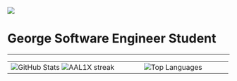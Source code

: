 ![](https://komarev.com/ghpvc/?username=GeorgeFiji&color=green)

# George Software Engineer Student


---

<table align="center">
<tr>
<td width="50%" align="center">
    <img src="https://github-readme-stats.vercel.app/api?username=GeorgeFiji&theme=nightowl&show_icons=true&count_private=true" alt="GitHub Stats" />
    <img src="https://github-readme-streak-stats.herokuapp.com/?user=GeorgeFiji&theme=nightowl&hide_border=false" alt="AAL1X streak" />

    
</td>
<td width="50%" align="center">
    <img src="https://github-readme-stats.anuraghazra1.vercel.app/api/top-langs/?username=GeorgeFiji&theme=nightowl&hide_border=false&langs_count=11" alt="Top Languages" />
</td>
</tr>
</table>

